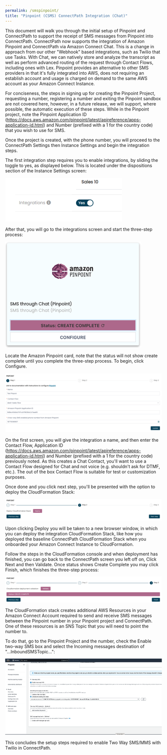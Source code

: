 ```yaml
---
permalink: /smspinpoint/
title: "Pinpoint (CSMS) ConnectPath Integration (Chat)"
---
```


This document will walk you through the initial setup of Pinpoint and
ConnectPath to support the receipt of SMS messages from Pinpoint into
ConnectPath. ConnectPath now supports the integration of Amazon Pinpoint
and ConnectPath via Amazon Connect Chat. This is a change in approach
from our other "Webhook" based integrations, such as Twilio that use
Tasks. With Chat, we can natively store and analyze the transcript as
well as perform advanced routing of the request through Contact Flows,
including ones with Lex. Pinpoint provides an alternative to other SMS
providers in that it's fully integrated into AWS, does not requiring an
establish account and usage is charged on demand to the same AWS account
as your Amazon Connect Instance.

For conciseness, the steps in signing up for creating the Pinpoint
Project, requesting a number, registering a number and exiting the
Pinpoint sandbox are not covered here, however, in a future release,
we will support, where possible, the automatic execution of these
steps. While in the Pinpoint project, note the Pinpoint Application ID
(<https://docs.aws.amazon.com/pinpoint/latest/apireference/apps-application-id.html>)
and Number (prefixed with a 1 for the country code) that you wish to
use for SMS.

Once the project is created, with the phone number, you will proceed
to the ConnectPath Settings then Instance Settings and begin the
integration steps.

The first integration step requires you to enable integrations, by
sliding the toggle to yes, as displayed below. This is located under
the dispositions section of the Instance Settings screen:

![](./pinpoint-chat-integration/media/image1.png)

After that, you will go to the integrations screen and start the
three-step process:

![](./pinpoint-chat-integration/media/image2.png)

Locate the Amazon Pinpoint card, note that the status will not show
create complete until you complete the three-step process. To begin,
click Configure.

![](./pinpoint-chat-integration/media/image3.png)

On the first screen, you will give the integration a name, and then
enter the Contact Flow, Application ID
(<https://docs.aws.amazon.com/pinpoint/latest/apireference/apps-application-id.html>)
and Number (prefixed with a 1 for the country code) previously noted. As
this creates a Chat Contact, you'll want to use a Contact Flow designed
for Chat and not voice (e.g. shouldn't ask for DTMF, etc.). The out of
the box Contact Flow is suitable for test or customization purposes.

Once done and you click next step, you'll be presented with the option
to deploy the CloudFormation Stack:

![](./pinpoint-chat-integration/media/image4.png)

Upon clicking Deploy you will be taken to a new browser window, in which
you can deploy the integration CloudFormation Stack, like how you
deployed the baseline ConnectPath CloudFormation Stack when you
onboarded your Amazon Connect Instance to CloudFormation.

Follow the steps in the CloudFormation console and when deployment has
finished, you can go back to the ConnectPath screen you left off on,
Click Next and then Validate. Once status shows Create Complete you may
click Finish, which finishes the three-step process:

![](./pinpoint-chat-integration/media/image5.png)

The CloudFormation stack creates additional AWS Resources in your Amazon
Connect Account required to send and receive SMS messages between the
Pinpoint number in your Pinpoint project and ConnectPath. One of these
resources is an SNS Topic that you will need to point the number to.

To do that, go to the Pinpoint Project and the number, check the Enable
two-way SMS box and select the Incoming messages destination of
\"...InboundSMSTopic...\":

![](./pinpoint-chat-integration/media/image6.png)

This concludes the setup steps required to enable Two Way SMS/MMS with
Twilio in ConnectPath.
